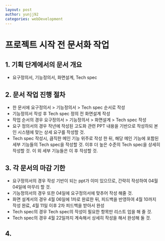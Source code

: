 ```yaml
---
layout: post
author: yunjj92
categories: webDevelopment
---
```

# 프로젝트 시작 전 문서화 작업
## 1. 기획 단계에서의 문서 개요
- 요구정의서, 기능정의서, 화면설계, Tech spec
## 2. 문서 작업 진행 절차
- 한 문서에 요구정의서 > 기능정의서 > Tech spec 순서로 작성
- 기능정의서 작성 후 Tech spec 정의 전 화면설계 작성
- 작업 순서의 경우 요구정의서 > 기능정의서 > 화면설계 > Tech spec 작성
- 요구 정의서의 경우 작년에 작성된 고도화 관련 PPT 내용을 기반으로 작성하되 본인 시스템에 맞는 상세 요구를 작성할 것. 
- Tech spec 작성시, 큼직한 메인 기능 위주로 작성 한 뒤, 해당 메인 기능에 포함된 세부 기능들의 Tech spec을 작성할 것. 이후 더 높은 수준의 Tech spec을 상세히 작성할 것. 이 외 세부 기능들은 이 후 작성할 것. 
## 3. 각 문서의 마감 기한 
- 요구정의서의 경우 작성 기반이 되는 ppt가 이미 있으므로, 간략히 작성하여 04월 04일에 마무리 할 것. 
- 기능정의서의 경우 또한 04일에 요구정의서에 맞추어 작성 해줄 것.
- 화면 설계서의 경우 4월 06일에 1차로 완료한 뒤, 피드백을 반영하여 4월 10까지 작성 완료, 4월 11일 이후 2차 피드백을 받아서 완성
- Tech spec의 경우 Tech spec의 작성이 필요한 항목만 리스트 업을 해 줄 것. 
- Tech spec의 경우 4월 22일까지 계속해서 상세히 작성을 해서 완성해 둘 것. 
## 4. 